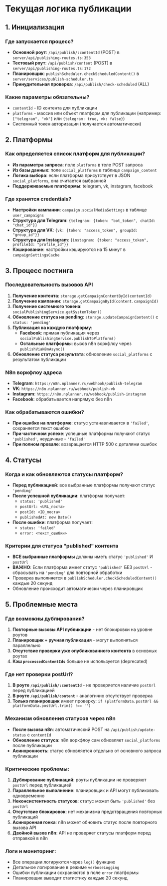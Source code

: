 # Текущая логика публикации

## 1. Инициализация

### Где запускается процесс?
- **Основной роут**: `/api/publish/:contentId` (POST) в `server/api/publishing-routes.ts:353`
- **Тестовый роут**: `/api/publish/content` (POST) в `server/api/publishing-routes.ts:172`
- **Планировщик**: `publishScheduler.checkScheduledContent()` в `server/services/publish-scheduler.ts`
- **Принудительная проверка**: `/api/publish/check-scheduled` (ALL)

### Какие параметры обязательны?
- `contentId` - ID контента для публикации
- `platforms` - массив или объект платформ для публикации (например: `["telegram", "vk"]` или `{telegram: true, vk: false}`)
- Системный токен авторизации (получается автоматически)

## 2. Платформы

### Как определяется список платформ для публикации?
- **Из параметра запроса**: поле `platforms` в теле POST запроса
- **Из базы данных**: поле `social_platforms` в таблице `campaign_content`
- **Логика выбора**: если платформа присутствует в JSON `social_platforms`, она считается выбранной
- **Поддерживаемые платформы**: telegram, vk, instagram, facebook

### Где хранятся credentials?
- **Настройки кампании**: `campaign.socialMediaSettings` в таблице `user_campaigns`
- **Структура для Telegram**: `{telegram: {token: "bot_token", chatId: "chat_id"}}`
- **Структура для VK**: `{vk: {token: "access_token", groupId: "group_id"}}`
- **Структура для Instagram**: `{instagram: {token: "access_token", profileId: "profile_id"}}`
- **Кэширование**: настройки кэшируются на 15 минут в `campaignSettingsCache`

## 3. Процесс постинга

### Последовательность вызовов API
1. **Получение контента**: `storage.getCampaignContentById(contentId)`
2. **Получение кампании**: `storage.getCampaignById(content.campaignId)`
3. **Получение системного токена**: `socialPublishingService.getSystemToken()`
4. **Обновление статуса на pending**: `storage.updateCampaignContent()` с `status: 'pending'`
5. **Публикация на каждую платформу**: 
   - **Facebook**: прямая публикация через `socialPublishingService.publishToPlatform()`
   - **Остальные платформы**: вызов n8n воркфлоу через `publishViaN8nAsync()`
6. **Обновление статуса результата**: обновление `social_platforms` с результатом публикации

### N8n воркфлоу адреса
- **Telegram**: `https://n8n.nplanner.ru/webhook/publish-telegram`
- **VK**: `https://n8n.nplanner.ru/webhook/publish-vk` 
- **Instagram**: `https://n8n.nplanner.ru/webhook/publish-instagram`
- **Facebook**: обрабатывается напрямую без n8n

### Как обрабатываются ошибки?
- **При ошибке на платформе**: статус устанавливается в `'failed'`, сохраняется текст ошибки
- **При частичном успехе**: успешные платформы получают статус `'published'`, неудачные - `'failed'`
- **При полном провале**: возвращается HTTP 500 с деталями ошибок

## 4. Статусы

### Когда и как обновляются статусы платформ?
- **Перед публикацией**: все выбранные платформы получают статус `'pending'`
- **После успешной публикации**: платформа получает:
  - `status: 'published'`
  - `postUrl: <URL_поста>` 
  - `postId: <ID_поста>`
  - `publishedAt: new Date()`
- **После ошибки**: платформа получает:
  - `status: 'failed'`
  - `error: <текст_ошибки>`

### Критерии для статуса "published" контента
- **ВСЕ выбранные платформы** должны иметь статус `'published'` И `postUrl`
- **ВАЖНО**: Если платформа имеет статус `'published'` БЕЗ `postUrl` - сбрасывать на `'pending'` для повторной обработки
- Проверка выполняется в `publishScheduler.checkScheduledContent()` каждые 20 секунд
- Обновление происходит автоматически через планировщик

## 5. Проблемные места

### Где возможны дублирования?
1. **Повторные вызовы API публикации** - нет блокировки на уровне роутов
2. **Планировщик + ручная публикация** - могут выполняться параллельно
3. **Отсутствие проверки уже опубликованного контента** в основных роутах
4. **Кэш `processedContentIds`** больше не используется (deprecated)

### Где нет проверки postUrl?
1. **В роуте `/api/publish/:contentId`** - не проверяется наличие `postUrl` перед публикацией
2. **В роуте `/api/publish/content`** - аналогично отсутствует проверка
3. **Только планировщик** имеет проверку: `if (platformData.postUrl && platformData.postUrl.trim() !== '')`

### Механизм обновления статусов через n8n
- **После вызова n8n**: автоматический POST на `/api/publish/update-status` с `contentId`
- **Обновление статуса**: n8n воркфлоу сам обновляет `social_platforms` после публикации
- **Асинхронность**: статус обновляется отдельно от основного запроса публикации

### Критические проблемы:
1. **Дублирование публикаций**: роуты публикации не проверяют `postUrl` перед публикацией
2. **Параллельное выполнение**: планировщик и API могут публиковать одновременно
3. **Неконсистентность статусов**: статус может быть `'published'` без `postUrl`
4. **Отсутствие блокировок**: нет механизма предотвращения повторных публикаций
5. **Асинхронная гонка**: n8n может обновить статус после повторного вызова API
6. **Двойной вызов n8n**: API не проверяет статусы платформ перед отправкой в n8n

### Логи и мониторинг:
- Все операции логируются через `log()` функцию
- Детальное логирование в режиме `verboseLogging`
- Ошибки публикации сохраняются в поле `error` платформы
- Планировщик выводит статистику каждые 20 секунд